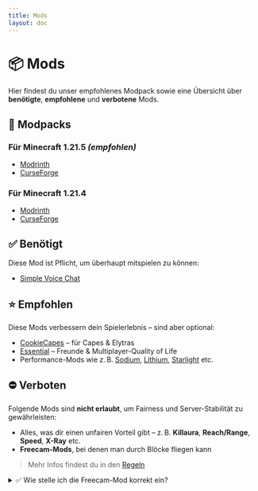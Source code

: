 ```yaml
---
title: Mods
layout: doc
---
```


# 📦 Mods

Hier findest du unser empfohlenes Modpack sowie eine Übersicht über **benötigte**, **empfohlene** und **verbotene** Mods.


## 🧪 Modpacks

### Für Minecraft 1.21.5 _(empfohlen)_
- [Modrinth](https://modrinth.com/modpack/cookieattack/versions?g=1.21.5)  
- [CurseForge](https://www.curseforge.com/minecraft/modpacks/cookieattack/files/all?page=1&pageSize=20&version=1.21.5)

### Für Minecraft 1.21.4
- [Modrinth](https://modrinth.com/modpack/cookieattack/versions?g=1.21.4)  
- [CurseForge](https://www.curseforge.com/minecraft/modpacks/cookieattack/files/all?page=1&pageSize=20&version=1.21.4)


## ✅ Benötigt

Diese Mod ist Pflicht, um überhaupt mitspielen zu können:

- [Simple Voice Chat](https://modrinth.com/plugin/simple-voice-chat)


## ⭐ Empfohlen

Diese Mods verbessern dein Spielerlebnis – sind aber optional:

- [CookieCapes](https://modrinth.com/mod/cookiecapes) – für Capes & Elytras
- [Essential](https://modrinth.com/mod/essential) – Freunde & Multiplayer-Quality of Life
- Performance-Mods wie z. B. [Sodium](https://modrinth.com/mod/sodium), [Lithium](https://modrinth.com/mod/lithium), [Starlight](https://modrinth.com/mod/starlight) etc.


## ⛔ Verboten

Folgende Mods sind **nicht erlaubt**, um Fairness und Server-Stabilität zu gewährleisten:

- Alles, was dir einen unfairen Vorteil gibt – z. B. **Killaura**, **Reach/Range**, **Speed**, **X-Ray** etc.
- **Freecam-Mods**, bei denen man durch Blöcke fliegen kann

> Mehr Infos findest du in den [Regeln](/rules.md)


<details>
<summary>✅ Wie stelle ich die Freecam-Mod korrekt ein?</summary>

⚠️ In unserem Modpack ist die Freecam bereits korrekt vorkonfiguriert. Falls du sie manuell installierst:

1. Installiere `Freecam` und `Mod Menu`  
2. Öffne das **Escape-Menü** und wähle `Mod Menu`
3. Suche die `Freecam`-Mod und klicke auf **Konfigurieren**
4. Navigiere zu **Collision Options**
5. Deaktiviere alle Optionen – insbesondere **Ignore All Collision**

Am Ende darf in dieser Kategorie **nichts aktiviert** sein.
</details>
